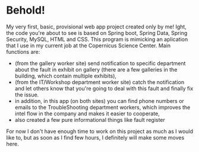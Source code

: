 # Behold! 
My very first, basic, provisional web app project created only by me!
Ight, the code you're about to see is based on Spring boot, Spring Data, Spring Security, MySQL, HTML and CSS.
This program is mimicking an aplication that I use in my current job at the Copernicus Science Center.
Main functions are:
* (from the gallery worker site) send notification to specific department about the fault in exhibit on gallery (there are a few galleries in the building, which contain multiple exhibits),
* (from the IT/Workshop department worker site) catch the notification and let others know that you're going to deal with this fault and finally fix the issue.
* in addition, in this app (on both sites) you can find phone numbers or emails to the TroubleShooting department workers, which improves the intel flow in the company and makes it easier to cooperate,
* also created a few pure informational things like fault register

For now I don't have enough time to work on this project as much as I would like to, but as soon as I find few hours, I definitely will make some moves here.
